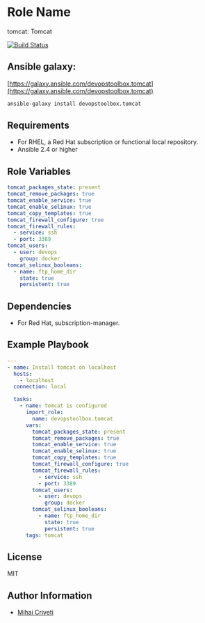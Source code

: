 Role Name
=========

tomcat: Tomcat

[![Build Status](https://travis-ci.org/cmihai-ansible/tomcat.svg?branch=master)](https://travis-ci.org/cmihai-ansible/tomcat)

Ansible galaxy:
---------------

[https://galaxy.ansible.com/devopstoolbox.tomcat](https://galaxy.ansible.com/devopstoolbox.tomcat)

```bash
ansible-galaxy install devopstoolbox.tomcat
```

Requirements
------------

- For RHEL, a Red Hat subscription or functional local repository.
- Ansible 2.4 or higher

Role Variables
--------------

```yaml
tomcat_packages_state: present
tomcat_remove_packages: true
tomcat_enable_service: true
tomcat_enable_selinux: true
tomcat_copy_templates: true
tomcat_firewall_configure: true
tomcat_firewall_rules:
  - service: ssh
  - port: 3389
tomcat_users:
  - user: devops
    group: docker
tomcat_selinux_booleans:
  - name: ftp_home_dir
    state: true
    persistent: true
```

Dependencies
------------

- For Red Hat, subscription-manager.

Example Playbook
----------------

```yaml
---
- name: Install tomcat on localhost
  hosts:
    - localhost
  connection: local

  tasks:
    - name: tomcat is configured
      import_role:
        name: devopstoolbox.tomcat
      vars:
        tomcat_packages_state: present
        tomcat_remove_packages: true
        tomcat_enable_service: true
        tomcat_enable_selinux: true
        tomcat_copy_templates: true
        tomcat_firewall_configure: true
        tomcat_firewall_rules:
          - service: ssh
          - port: 3389
        tomcat_users:
          - user: devops
            group: docker
        tomcat_selinux_booleans:
          - name: ftp_home_dir
            state: true
            persistent: true
      tags: tomcat
```

License
-------

MIT

Author Information
------------------

- [Mihai Criveti](https://www.linkedin.com/in/crivetimihai)
